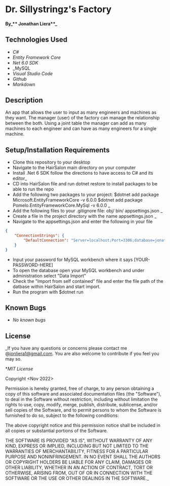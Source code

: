 # Dr. Sillystringz's Factory
 

#### By_** Jonathan Liera**_

## Technologies Used

* _C#_
* _Entity Framework Core_
* _Net 6.0 SDK_
* _MySQL
* _Visual Studio Code_
* _Github_
* _Markdown_

## Description

An app that allows the user to input as many engineers and machines as they want. The manager (user) of the factory can manage the relationship between the both. Using a joint table the manager can add as many machines to each engineer and can have as many engineers for a single machine.

## Setup/Installation Requirements

* Clone this repository to your desktop
* Navigate to the HairSalon main directory on your computer
* Install .Net 6 SDK follow the directions to have access to C# and its editor_
* CD into HairSalon file and run dotnet restore to install packages to be able to run the repo
* Add the following two packages to your project: 
  $dotnet add package Microsoft.EntityFrameworkCore -v 6.0.0
  $dotnet add package Pomelo.EntityFrameworkCore.MySql -v 6.0.0 _
* Add the following files to your .gitignore file:
  obj/
  bin/
  appsettings.json _
* Create a file in the project directory with the name appsettings.json _
* Navigate to the appsettings.json and enter the following in your file 
```json
{
    "ConnectionStrings": {
        "DefaultConnection": "Server=localhost;Port=3306;database=jonathan_newfactory;uid=root;pwd=[YOUR-PASSWORD-HERE];"
    }
}  
```
* Input your password for MySQL workbench where it says [YOUR-PASSWORD-HERE] 
* To open the database open your MySQL workbench and under administration select "Data Import" 
* Check the "Import from self contained" file and enter the file path of the datbase within HairSalon and start import.
* Run the program with $dotnet run 

## Known Bugs

* _No known bugs_

## License

_If you have any questions or concerns please contact me @jonliera1@gmail.com. You are also welcome to contribute if you feel you may so.

*_MIT License_

Copyright <Nov 2022> <Jonathan Liera>

Permission is hereby granted, free of charge, to any person obtaining a copy of this software and associated documentation files (the "Software"), to deal in the Software without restriction, including without limitation the rights to use, copy, modify, merge, publish, distribute, sublicense, and/or sell copies of the Software, and to permit persons to whom the Software is furnished to do so, subject to the following conditions:

The above copyright notice and this permission notice shall be included in all copies or substantial portions of the Software.

THE SOFTWARE IS PROVIDED "AS IS", WITHOUT WARRANTY OF ANY KIND, EXPRESS OR IMPLIED, INCLUDING BUT NOT LIMITED TO THE WARRANTIES OF MERCHANTABILITY, FITNESS FOR A PARTICULAR PURPOSE AND NONINFRINGEMENT. IN NO EVENT SHALL THE AUTHORS OR COPYRIGHT HOLDERS BE LIABLE FOR ANY CLAIM, DAMAGES OR OTHER LIABILITY, WHETHER IN AN ACTION OF CONTRACT, TORT OR OTHERWISE, ARISING FROM, OUT OF OR IN CONNECTION WITH THE SOFTWARE OR THE USE OR OTHER DEALINGS IN THE SOFTWARE._
